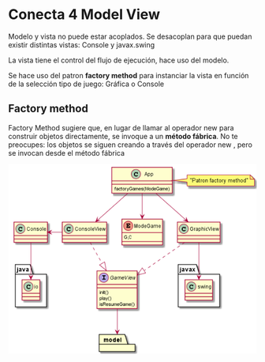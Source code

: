 # Conecta 4 Model View 

Modelo y vista no puede estar acoplados. Se desacoplan para que puedan existir distintas vistas: Console y javax.swing

La vista tiene el control del flujo de ejecución, hace uso del modelo.

Se hace uso del patron **factory method** para instanciar la vista en función de la selección tipo de juego: Gráfica o Console 


## Factory method

Factory Method sugiere que, en lugar de llamar al operador new para construir objetos directamente, se invoque a un **método fábrica**. No te preocupes: los objetos
se siguen creando a través del operador new , pero se invocan desde el método fábrica

![Modelo Vista](doc/model.view.png)